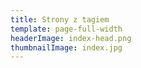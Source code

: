 ```yaml
---
title: Strony z tagiem
template: page-full-width
headerImage: index-head.png
thumbnailImage: index.jpg
---
```



